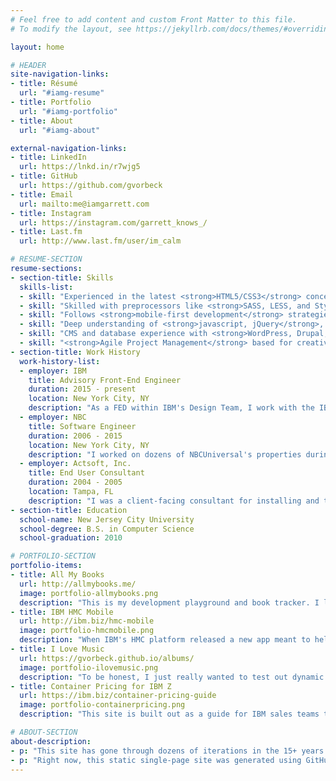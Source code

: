 ```yaml
---
# Feel free to add content and custom Front Matter to this file.
# To modify the layout, see https://jekyllrb.com/docs/themes/#overriding-theme-defaults

layout: home

# HEADER
site-navigation-links:
- title: Résumé
  url: "#iamg-resume"
- title: Portfolio
  url: "#iamg-portfolio"
- title: About
  url: "#iamg-about"

external-navigation-links:
- title: LinkedIn
  url: https://lnkd.in/r7wjg5
- title: GitHub
  url: https://github.com/gvorbeck
- title: Email
  url: mailto:me@iamgarrett.com
- title: Instagram
  url: https://instagram.com/garrett_knows_/
- title: Last.fm
  url: http://www.last.fm/user/im_calm

# RESUME-SECTION
resume-sections:
- section-title: Skills
  skills-list:
  - skill: "Experienced in the latest <strong>HTML5/CSS3</strong> concepts and practices."
  - skill: "Skilled with preprocessors like <strong>SASS, LESS, and Stylus</strong>."
  - skill: "Follows <strong>mobile-first development</strong> strategies to ensure a future-proof experience."
  - skill: "Deep understanding of <strong>javascript, jQuery</strong>, and various libraries."
  - skill: "CMS and database experience with <strong>WordPress, Drupal, and Jekyll</strong>."
  - skill: "<strong>Agile Project Management</strong> based for creative adaptation to the rigors of project turbulence."
- section-title: Work History
  work-history-list:
  - employer: IBM
    title: Advisory Front-End Engineer
    duration: 2015 - present
    location: New York City, NY
    description: "As a FED within IBM's Design Team, I work with the IBM Z platform to bring a modern web experience to some of the most robust and complex mainframe systems in the industry. Whether it is updating the look-and-feel of their HMC software, promoting the features of our awesome apps, or guiding our sales teams through an ever-updating set of processes; I use my skills to ensure a smooth and beautiful interraction every time."
  - employer: NBC
    title: Software Engineer
    duration: 2006 - 2015
    location: New York City, NY
    description: "I worked on dozens of NBCUniversal's properties during my time here. On several development teams, covering brands from Telemundo, SyFy, USA, Bravo and more -- I worked with a variety of technologies implemented on robust platforms that attracted millions of users. Working in a rapidly changing field, I helped foster NBC's web development community; and as my first job in the industry, it is where I honed my skills and focused on front-end web development."
  - employer: Actsoft, Inc.
    title: End User Consultant
    duration: 2004 - 2005
    location: Tampa, FL
    description: "I was a client-facing consultant for installing and the strategic analysis of GPS tracking software needs. I helped set-up and create systems for clients to track workers as well as create a user-friendly dispatching procedure for specific tasks assigned to employees in the field. This included working with various individuals of management and their employees, both over the phone and on-site."
- section-title: Education
  school-name: New Jersey City University
  school-degree: B.S. in Computer Science
  school-graduation: 2010

# PORTFOLIO-SECTION
portfolio-items:
- title: All My Books
  url: http://allmybooks.me/
  image: portfolio-allmybooks.png
  description: "This is my development playground and book tracker. I love to read and I love to capture data about my reading habits, so this site provides all that data while also giving me a site that allows me to really tinker with development concepts as I learn them. When I learn new concepts in web development I will often try them here first."
- title: IBM HMC Mobile
  url: http://ibm.biz/hmc-mobile
  image: portfolio-hmcmobile.png
  description: "When IBM's HMC platform released a new app meant to help mainframe admins manage their Z machines remotely, we needed to get the word out about all this app could handle. Here, users can learn about they no longer need to be tied to their desks in order to manage their vast systems."
- title: I Love Music
  url: https://gvorbeck.github.io/albums/
  image: portfolio-ilovemusic.png
  description: "To be honest, I just really wanted to test out dynamic color selection. Along with my love of music and penchant for making lists, I built out this nifty little site to see what I could make. Colors are determined by album cover images and the header stereo is entirely drawn with CSS! I will one day revisit this to build out a desktop interface, I promise."
- title: Container Pricing for IBM Z
  url: https://ibm.biz/container-pricing-guide
  image: portfolio-containerpricing.png
  description: "This site is built out as a guide for IBM sales teams trying to set up clients on IBM Z's container pricing. The process is complex and resources are split between several places, so we created a guide that lists everything out and links to everything one would need in order to get through the process as seamlessly as possible!"

# ABOUT-SECTION
about-description:
- p: "This site has gone through dozens of iterations in the 15+ years that I've owned this domain. At first it was the home of a musical project I worked on as a teenager, but as priorities shifted it became my professional homebase. Each time I introduce a new version of this site I hope to leverage new practices and technologies to ensure a modern experience across devices."
- p: "Right now, this static single-page site was generated using GitHub's Jekyll tool. Markup templating is done through the Liquid template engine and fed with YAML front-matter. Styles were written using the SASS preprocessor. This site's code is housed in this GitHub repository."
---
```

